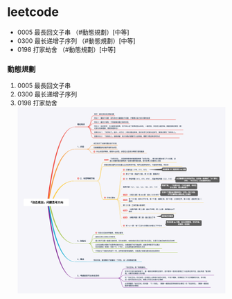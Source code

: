 # leetcode
- 0005 最長回文子串         （#動態規劃）[中等]
- 0300 最长递增子序列        （#動態規劃）[中等]
- 0198 打家劫舍             （#動態規劃）[中等]
### 動態規劃 
  1. 0005 最長回文子串
  2. 0300 最长递增子序列
  3. 0198 打家劫舍
![动态规划](../img/动态规划.png)